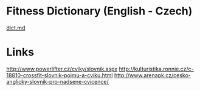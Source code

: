 # Fitness Dictionary (English - Czech)

[dict.md](https://github.com/certik/gym_dict/blob/master/dict.md)

# Links

http://www.powerlifter.cz/cviky/slovnik.aspx
http://kulturistika.ronnie.cz/c-18810-crossfit-slovnik-pojmu-a-cviku.html
http://www.arenapk.cz/cesko-anglicky-slovnik-pro-nadsene-cvicence/
